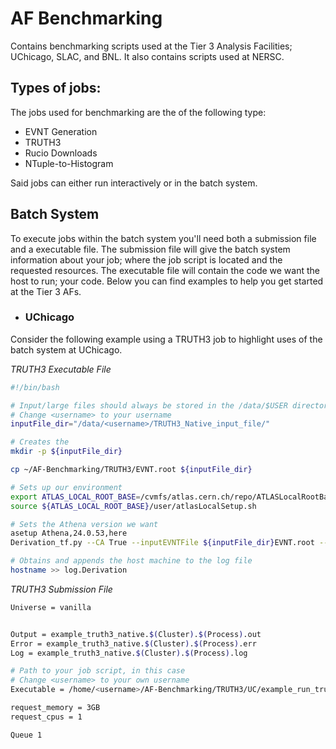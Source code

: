 # AF Benchmarking

Contains benchmarking scripts used at the Tier 3 Analysis Facilities; UChicago, SLAC, and BNL. It also contains scripts used at NERSC.


## Types of jobs:

The jobs used for benchmarking are the of the following type:

- EVNT Generation
- TRUTH3
- Rucio Downloads
- NTuple-to-Histogram

Said jobs can either run interactively or in the batch system.

## Batch System
To execute jobs within the batch system you'll need both a submission file and a executable file. The submission file will give the batch system information about your job; where the job script is located and the requested resources. The executable file will contain the code we want the host to run; your code. Below you can find examples to help you get started at the Tier 3 AFs.

- ### UChicago

Consider the following example using a TRUTH3 job to highlight uses of the batch system at UChicago.

*TRUTH3 Executable File*
```bash
#!/bin/bash

# Input/large files should always be stored in the /data/$USER directory
# Change <username> to your username
inputFile_dir="/data/<username>/TRUTH3_Native_input_file/"

# Creates the 
mkdir -p ${inputFile_dir}

cp ~/AF-Benchmarking/TRUTH3/EVNT.root ${inputFile_dir}

# Sets up our environment
export ATLAS_LOCAL_ROOT_BASE=/cvmfs/atlas.cern.ch/repo/ATLASLocalRootBase
source ${ATLAS_LOCAL_ROOT_BASE}/user/atlasLocalSetup.sh

# Sets the Athena version we want
asetup Athena,24.0.53,here
Derivation_tf.py --CA True --inputEVNTFile ${inputFile_dir}EVNT.root --outputDAODFile=TRUTH3.root --formats TRUTH3

# Obtains and appends the host machine to the log file
hostname >> log.Derivation

```


*TRUTH3 Submission File*
```bash
Universe = vanilla


Output = example_truth3_native.$(Cluster).$(Process).out
Error = example_truth3_native.$(Cluster).$(Process).err
Log = example_truth3_native.$(Cluster).$(Process).log

# Path to your job script, in this case 
# Change <username> to your own username
Executable = /home/<username>/AF-Benchmarking/TRUTH3/UC/example_run_truth3_native_batch.sh

request_memory = 3GB
request_cpus = 1

Queue 1
```

